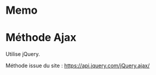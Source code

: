 # Memo
# Méthode Ajax

Utilise jQuery.


Méthode issue du site : https://api.jquery.com/jQuery.ajax/
